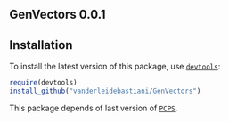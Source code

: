 ## GenVectors 0.0.1

## Installation
  
To install the latest version of this package, use [`devtools`](https://github.com/hadley/devtools):

```r
require(devtools)
install_github("vanderleidebastiani/GenVectors")
```

This package depends of last version of [`PCPS`](https://github.com/vanderleidebastiani/PCPS).